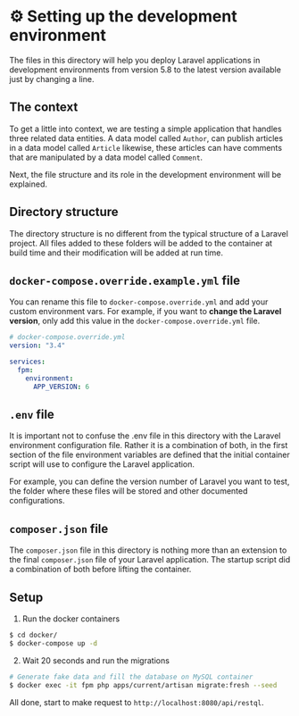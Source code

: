 # ⚙️ Setting up the development environment

The files in this directory will help you deploy Laravel applications in development
environments from version 5.8 to the latest version available just by changing a line.

## The context

To get a little into context, we are testing a simple application that handles
three related data entities. A data model called `Author`, can publish articles
in a data model called `Article` likewise, these articles can have comments that
are manipulated by a data model called `Comment`.

Next, the file structure and its role in the development environment will be explained.

## Directory structure

The directory structure is no different from the typical structure of a Laravel
project. All files added to these folders will be added to the container at build
time and their modification will be added at run time.

## `docker-compose.override.example.yml` file

You can rename this file to `docker-compose.override.yml` and add your custom
environment vars. For example, if you want to **change the Laravel version**, only
add this value in the `docker-compose.override.yml` file.

```yml
# docker-compose.override.yml
version: "3.4"

services:
  fpm:
    environment:
      APP_VERSION: 6
```

## `.env` file

It is important not to confuse the .env file in this directory with the Laravel
environment configuration file. Rather it is a combination of both, in the first
section of the file environment variables are defined that the initial container
script will use to configure the Laravel application.

For example, you can define the version number of Laravel you want to test, the
folder where these files will be stored and other documented configurations.

## `composer.json` file

The `composer.json` file in this directory is nothing more than an extension to the
final `composer.json` file of your Laravel application. The startup script did a
combination of both before lifting the container.

## Setup

1. Run the docker containers

```bash
$ cd docker/
$ docker-compose up -d
```

2. Wait 20 seconds and run the migrations

```bash
# Generate fake data and fill the database on MySQL container
$ docker exec -it fpm php apps/current/artisan migrate:fresh --seed
```

All done, start to make request to `http://localhost:8080/api/restql`.

